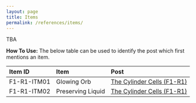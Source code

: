 ```yaml
---
layout: page
title: Items
permalink: /references/items/
---
```


TBA

**How To Use:** The below table can be used to identify the post which first mentions an item.

| Item ID | Item | Post |
|:--------| :--- | :--- |
| F1-R1-ITM01 | Glowing Orb | [The Cylinder Cells (F1-R1)](/posts/F1-R1) |
| F1-R1-ITM02 | Preserving Liquid | [The Cylinder Cells (F1-R1)](/posts/F1-R1) |
